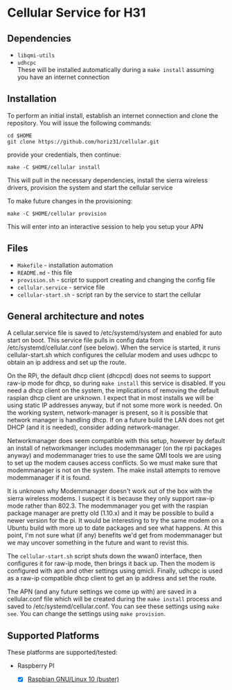 # Cellular Service for H31


## Dependencies

* `libqmi-utils` 
* `udhcpc`    
These will be installed automatically during a `make install` assuming you have an internet connection  


## Installation

To perform an initial install, establish an internet connection and clone the repository.
You will issue the following commands:
```
cd $HOME
git clone https://github.com/horiz31/cellular.git
```

provide your credentials, then continue:
```
make -C $HOME/cellular install
```

This will pull in the necessary dependencies, install the sierra wireless drivers, provision the system and start the cellular service  

To make future changes in the provisioning:
```
make -C $HOME/cellular provision
```

This will enter into an interactive session to help you setup your APN


## Files

 * `Makefile` - installation automation
 * `README.md` - this file
 * `provision.sh` - script to support creating and changing the config file
 * `cellular.service` - service file
 * `cellular-start.sh` - script ran by the service to start the cellular

## General architecture and notes

A cellular.service file is saved to /etc/systemd/system and enabled for auto start on boot. This service file pulls in config data from /etc/systemd/cellular.conf (see below). When the service is started, it runs cellular-start.sh which configures the cellular modem and uses udhcpc to obtain an ip address and set up the route. 

On the RPi, the default dhcp client (dhcpcd) does not seems to support raw-ip mode for dhcp, so during `make install` this service is disabled. If you need a dhcp client on the system, the implications of removing the default raspian dhcp client are unknown. I expect that in most installs we will be using static IP addresses anyway, but if not some more work is needed. On the working system, network-manager is present, so it is possible that network manager is handling dhcp. If on a future build the LAN does not get DHCP (and it is needed), consider adding network-manager.

Networkmanager does seem compatible with this setup, however by default an install of networkmanger includes modemmanager (on the rpi packages anyway) and modemmanager tries to use the same QMI tools we are using to set up the modem causes access conflicts. So we must make sure that modemmanager is not on the system. The make install attempts to remove modemmanager if it is found. 

It is unknown why Modemmanager doesn't work out of the box with the sierra wireless modems. I suspect it is because they only support raw-ip mode rather than 802.3. The modemmanager you get with the raspian package manager are pretty old (1.10.x) and it may be possible to build a newer version for the pi. It would be interesting to try the same modem on a Ubuntu build with more up to date packages and see what happens. At this point, I'm not sure what (if any) benefits we'd get from modemmanager but we may uncover something in the future and want to revist this.

The `cellular-start.sh` script shuts down the wwan0 interface, then configures it for raw-ip mode, then brings it back up. Then the modem is configured with apn and other settings using qmicli. Finally, udhcpc is used as a raw-ip compatible dhcp client to get an ip address and set the route.

The APN (and any future settings we come up with) are saved in a cellular.conf file which will be created during the `make install` process and saved to /etc/systemd/cellular.conf. You can see these settings using `make see`.  You can change the settings using `make provision`.


## Supported Platforms
These platforms are supported/tested:


 * Raspberry PI
   - [x] [Raspbian GNU/Linux 10 (buster)](https://www.raspberrypi.org/downloads/raspbian/)

